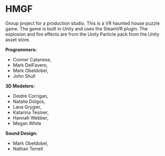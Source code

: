 # HMGF
Group project for a production studio. This is a VR haunted house puzzle game. The game is built in Unity and uses the SteamVR plugin. The explosion and fire effects are from the Unity Particle pack from the Unity asset store.  

**Programmers:** 
* Conner Catanese, 
* Mark DelFavero, 
* Mark Obeldobel, 
* John Shull  

**3D Modelers:**
* Deidre Corrigan, 
* Natalie Dolgos,  
* Lana Grygier,  
* Katarina Tesmer,  
* Hannah Webber,  
* Megan White  

**Sound Design:**
* Mark Obeldobel,  
* Nathan Terrell
